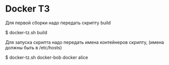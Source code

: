 # Docker ТЗ

Для первой сборки надо передать скрипту build

$ docker-tz.sh build 

Для запуска скрипта надо передать имена контейнеров скрипту, (имена должны быть в /etc/hosts)

$ docker-tz.sh docker-bob docker alice
